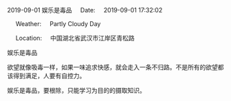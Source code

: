 2019-09-01 娱乐是毒品     Date:     2019-09-01 17:32:02

     Weather:     Partly Cloudy Day

     Location:     中国湖北省武汉市江岸区青松路

娱乐是毒品

欲望就像吸毒一样，如果一味追求快感，就会走入一条不归路。不是所有的欲望都该得到满足，人要有自控力。

娱乐是毒品，要根除，只能学习为目的的摄取知识。
